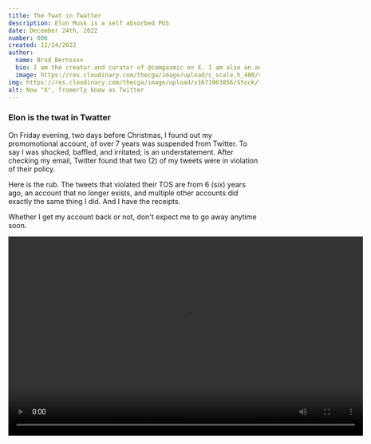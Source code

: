 ```yaml
---
title: The Twat in Twatter
description: Elon Musk is a self absorbed POS
date: December 24th, 2022
number: 006
created: 12/24/2022
author:
  name: Brad Bernsxxx
  bio: I am the creator and curator of @camgasmic on X. I am also an adult content creator, director, and producer
  image: https://res.cloudinary.com/thecga/image/upload/c_scale,h_400/v1674781629/SullenYellow-_rkthmn.webp
img: https://res.cloudinary.com/thecga/image/upload/v1671963856/Stock/twatter_ga8vhk.webp
alt: Now "X", fromerly know as Twitter
---
```


### Elon is the twat in Twatter

On Friday evening, two days before Christmas, I found out my
promomotional account, of over 7 years was suspended from Twitter.
To say I was shocked, baffled, and irritated; is an understatement.
After checking my email, Twitter found that two (2) of my
tweets were in violation of their policy.
<!-- <CompCTA /> -->
Here is the rub. The tweets that violated their TOS are from 6 (six)
years ago, an account that no longer exists, and multiple other accounts
did exactly the same thing I did. And I have the receipts.

Whether I get my account back or not, don't expect me to go away
anytime soon.

<video width="711" height="400"  controls loop="true"
  class=" mt-2 p-2 bg-transparent w-3/4 pb-4 rounded-lg mx-auto">
    <source
      src="https://res.cloudinary.com/thecga/video/upload/q_100/v1674789743/Models/KenzieLove_Teaser_utyra2.webm"
      type="video/webm"
    />
